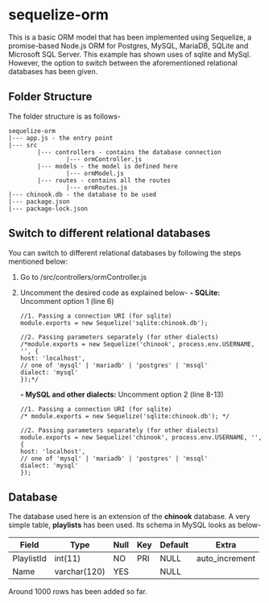 # sequelize-orm

This is a basic ORM model that has been implemented using Sequelize, a promise-based Node.js ORM for Postgres, MySQL, MariaDB, SQLite and Microsoft SQL Server. This example has shown uses of sqlite and MySql. However, the option to switch between the aforementioned relational databases has been given.


## Folder Structure

The folder structure is as follows-
```
sequelize-orm
|--- app.js - the entry point
|--- src
		|--- controllers - contains the database connection
				|--- ormController.js
		|--- models - the model is defined here
				|--- ormModel.js
		|--- routes - contains all the routes
				|--- ormRoutes.js
|--- chinook.db - the database to be used
|--- package.json
|--- package-lock.json
```

## Switch to different relational databases

You can switch to different relational databases by following the steps mentioned below:
 1. Go to /src/controllers/ormController.js
 2. Uncomment the desired code as explained below-
			 **- SQLite:** Uncomment option 1 (line 6) 
			 
		//1. Passing a connection URI (for sqlite)
        module.exports = new Sequelize('sqlite:chinook.db');
        
        //2. Passing parameters separately (for other dialects)
        /*module.exports = new Sequelize('chinook', process.env.USERNAME, '', {
        host: 'localhost',
        // one of 'mysql' | 'mariadb' | 'postgres' | 'mssql'
        dialect: 'mysql'
        });*/	
			 
	 **- MySQL and other dialects:** Uncomment option 2 (line 8-13)
        
        //1. Passing a connection URI (for sqlite)
        /* module.exports = new Sequelize('sqlite:chinook.db'); */
        
        //2. Passing parameters separately (for other dialects)
        module.exports = new Sequelize('chinook', process.env.USERNAME, '', {
        host: 'localhost',
        // one of 'mysql' | 'mariadb' | 'postgres' | 'mssql'
        dialect: 'mysql'
        });


## Database

The database used here is an extension of the **chinook** database. 
A very simple table, **playlists** has been used. Its schema in MySQL looks as below-

|Field|Type|Null|Key|Default|Extra|
|--|--|--|--|--|--|
| PlaylistId | int(11) | NO | PRI | NULL | auto_increment
| Name | varchar(120) | YES |  | NULL | 

Around 1000 rows has been added so far.
